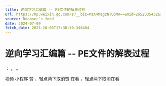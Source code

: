 ```yaml
---
title: 逆向学习汇编篇 -- PE文件的解表过程
url: https://mp.weixin.qq.com/s?__biz=MzA4MzgzNTU5MA==&mid=2652035432&idx=2&sn=23f6ea0cb60abd810e59f042c52105a9
source: Doonsec's feed
date: 2024-07-09
fetch_date: 2025-10-06T17:38:39.346404
---
```


# 逆向学习汇编篇 -- PE文件的解表过程

：
，
。

视频
小程序
赞
，轻点两下取消赞
在看
，轻点两下取消在看